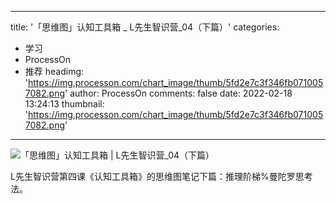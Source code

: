 
---
title: '「思维图」认知工具箱 _ L先生智识营_04（下篇）'
categories: 
 - 学习
 - ProcessOn
 - 推荐
headimg: 'https://img.processon.com/chart_image/thumb/5fd2e7c3f346fb0710057082.png'
author: ProcessOn
comments: false
date: 2022-02-18 13:24:13
thumbnail: 'https://img.processon.com/chart_image/thumb/5fd2e7c3f346fb0710057082.png'
---

<div>   
<img class="thumb" alt="「思维图」认知工具箱 | L先生智识营_04（下篇）" src="https://img.processon.com/chart_image/thumb/5fd2e7c3f346fb0710057082.png" referrerpolicy="no-referrer">
<p>L先生智识营第四课《认知工具箱》的思维图笔记下篇：推理阶梯%曼陀罗思考法。</p>  
</div>
            